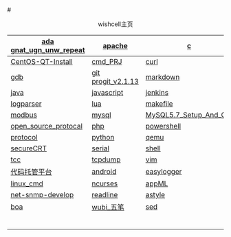 #<center>wishcell主页</center>



| <a href=./ada.html>ada</a><br/><a href=./gnat_ugn_unw_repeat.html>gnat_ugn_unw_repeat</a> | <a href=./apache.html>apache</a>                             | <a href=./c.html>c</a>                                       | <a href=./CentOS_Config.html>CentOS_Config.html</a>          |
| ------------------------------------------------------------ | ------------------------------------------------------------ | ------------------------------------------------------------ | ------------------------------------------------------------ |
| <a href=./CentOS-QT-Install.html>CentOS-QT-Install</a>       | <a href=./cmd.html>cmd_PRJ</a>                               | <a href=./curl.html>curl</a>                                 | <a href=./find.html>find</a>                                 |
| <a href=./gdb.html>gdb</a>                                   | <a href=./git.html>git</a><br/><a href=./progit_v2.1.13.pdf>progit_v2.1.13</a> | <a href=./markdown.html>markdown</a>                         | <a href=./improve.html>improve</a>                           |
| <a href=./java.html>java</a>                                 | <a href=./javascript.html>javascript</a>                     | <a href=./jenkins.html>jenkins</a>                           | <a href=./linux_kernel.html>linux_kernel</a>                 |
| <a href=./logparser.html>logparser</a>                       | <a href=./lua.html>lua</a>                                   | <a href=./makefile.html>makefile</a>                         | <a href=./mobaxterm.html>mobaxterm</a>                       |
| <a href=./modbus.html>modbus</a>                             | <a href=./mysql.html>mysql</a>                               | <a href=./MySQL5.7_Setup_And_Cfg.html>MySQL5.7_Setup_And_Cfg</a> | <a href=./nginx.html>nginx</a>                               |
| <a href=./open_source_protocal.html>open_source_protocal</a> | <a href=./php.html>php</a>                                   | <a href=./powershell.html>powershell</a>                     | <a href=./project.html>project</a>                           |
| <a href=./protocol.html>protocol</a>                         | <a href=./python.html>python</a>                             | <a href=./qemu.html>qemu</a>                                 | <a href=./rpm.html>rpm</a>                                   |
| <a href=./secureCRT.html>secureCRT</a>                       | <a href=./serial.html>serial</a>                             | <a href=./shell.html>shell</a>                               | <a href=./svn.html>svn</a>                                   |
| <a href=./tcc.html>tcc</a>                                   | <a href=./tcpdump.html>tcpdump</a>                           | <a href=./vim.html>vim</a>                                   | <a href=./win10_PHP_Apache_MySQL_EnvSetup.html>win10_PHP_Apache_MySQL_EnvSetup</a> |
| <a href=./repository_platform.html>代码托管平台 </a>         | <a href=./android.html>android</a>                           | <a href=./easylogger.html>easylogger</a>                     | <a href=./python_selenium.html>python_selenium</a>           |
| <a href=./linux_cmd.html>linux_cmd</a>                       | <a href=./ncurses.html>ncurses</a>                           | <a href=./appML.html>appML</a>                               | <a href=./gcov_lcov.html>gcov_lcov</a>                       |
| <a href=./net-snmp-develop.html>net-snmp-develop</a>         | <a href=./readline.html>readline</a>                         | <a href=./astyle.html>astyle</a>                             | <a href=./windows.html>windows</a>                           |
| <a href=./boa.html>boa</a>                                   | <a href=./wubi_五笔.html>wubi_五笔</a>                       | <a href=./sed.html>sed</a>                                   |                                                              |
|                                                              |                                                              |                                                              |                                                              |
|                                                              |                                                              |                                                              |                                                              |
|                                                              |                                                              |                                                              |                                                              |
|                                                              |                                                              |                                                              |                                                              |
|                                                              |                                                              |                                                              |                                                              |
|                                                              |                                                              |                                                              |                                                              |

 

